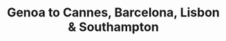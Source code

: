 ---
category: mediterranean
title: Genoa to Cannes, Barcelona, Lisbon & Southampton
class: genoa-to-cannes-barcelona-lisbon-and-southampton
cruiseline: P&O Cruises – Oceana
special-info: Brand new reduction
price: 666
nights: 10
cruise-url: http://www.planetcruise.co.uk/po-cruises/oceana/19-october-2016/97666?referrersiteid=970
---